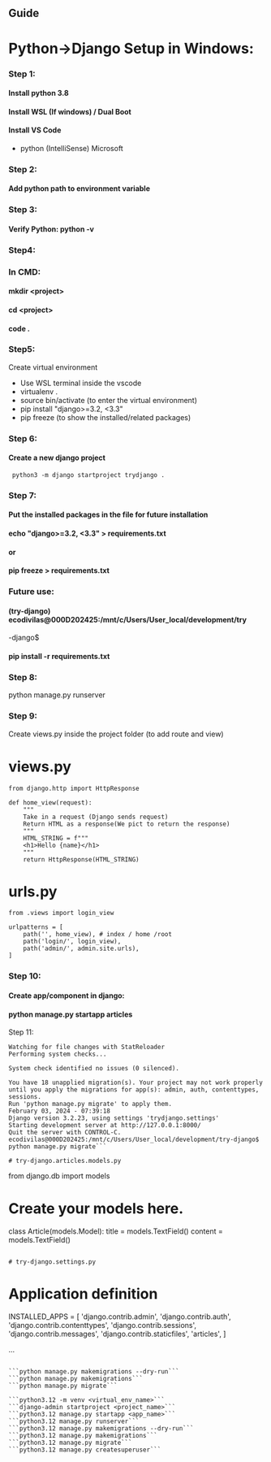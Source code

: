## Guide
# Python->Django Setup in Windows:

### Step 1:
#### Install python 3.8
#### Install WSL (If windows) / Dual Boot
#### Install VS Code
- python (IntelliSense) Microsoft

### Step 2:
#### Add python path to environment variable

### Step 3: 
#### Verify Python: python -v

### Step4:
### In CMD:
#### mkdir \<project>
#### cd \<project>
#### code .

### Step5:
Create virtual environment
- Use WSL terminal inside the vscode
- virtualenv .
- source bin/activate (to enter the virtual environment)
- pip install "django>=3.2, <3.3"
- pip freeze (to show the installed/related packages)

### Step 6:
#### Create a new django project
``` python3 -m django startproject trydjango .```

### Step 7:
#### Put the installed packages in the file for future installation
#### echo "django>=3.2, <3.3" > requirements.txt
#### or
#### pip freeze > requirements.txt

### Future use:
#### (try-django) ecodivilas@000D202425:/mnt/c/Users/User_local/development/try
-django$
#### pip install -r requirements.txt

### Step 8:
python manage.py runserver

### Step 9:
Create views.py inside the project folder (to add route and view)
# views.py
```
from django.http import HttpResponse

def home_view(request):
    """
    Take in a request (Django sends request)
    Return HTML as a response(We pict to return the response)
    """
    HTML_STRING = f"""
    <h1>Hello {name}</h1>
    """
    return HttpResponse(HTML_STRING)
```

# urls.py

``` from .views import home_view
from .views import login_view

urlpatterns = [
    path('', home_view), # index / home /root 
    path('login/', login_view),
    path('admin/', admin.site.urls),
]
```

### Step 10:
#### Create app/component in django:
#### python manage.py startapp articles

Step 11:

```ecodivilas@000D202425:/mnt/c/Users/User_local/development/try-djangopython manage.py runserver
Watching for file changes with StatReloader
Performing system checks...

System check identified no issues (0 silenced).

You have 18 unapplied migration(s). Your project may not work properly until you apply the migrations for app(s): admin, auth, contenttypes, sessions.
Run 'python manage.py migrate' to apply them.
February 03, 2024 - 07:39:18
Django version 3.2.23, using settings 'trydjango.settings'
Starting development server at http://127.0.0.1:8000/
Quit the server with CONTROL-C.
ecodivilas@000D202425:/mnt/c/Users/User_local/development/try-django$ python manage.py migrate```

# try-django.articles.models.py
``` 
from django.db import models

# Create your models here.
class Article(models.Model):
    title = models.TextField()
    content = models.TextField()
```

# try-django.settings.py
```
# Application definition

INSTALLED_APPS = [
    'django.contrib.admin',
    'django.contrib.auth',
    'django.contrib.contenttypes',
    'django.contrib.sessions',
    'django.contrib.messages',
    'django.contrib.staticfiles',
    'articles',
]

...
```

```python manage.py makemigrations --dry-run```
```python manage.py makemigrations```
```python manage.py migrate```

```python3.12 -m venv <virtual_env_name>```
```django-admin startproject <project_name>```
```python3.12 manage.py startapp <app_name>```
```python3.12 manage.py runserver```
```python3.12 manage.py makemigrations --dry-run```
```python3.12 manage.py makemigrations```
```python3.12 manage.py migrate```
```python3.12 manage.py createsuperuser```

